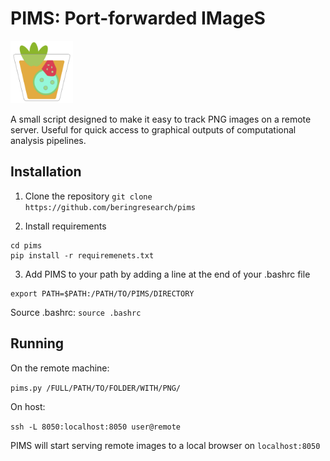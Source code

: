 # PIMS: Port-forwarded IMageS

<img src="https://github.com/beringresearch/pims/blob/master/docs/logo.png" width="100px" height="100px">

A small script designed to make it easy to track PNG images on a remote server. Useful for quick access to graphical outputs of computational analysis pipelines.

## Installation
1. Clone the repository
`git clone https://github.com/beringresearch/pims`

2. Install requirements
```
cd pims
pip install -r requiremenets.txt
```

3. Add PIMS to your path by adding a line at the end of your .bashrc file
```
export PATH=$PATH:/PATH/TO/PIMS/DIRECTORY
```

Source .bashrc: `source .bashrc`

## Running
On the remote machine:

`pims.py /FULL/PATH/TO/FOLDER/WITH/PNG/`

On host:

`ssh -L 8050:localhost:8050 user@remote`

PIMS will start serving remote images to a local browser on `localhost:8050`
